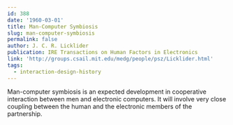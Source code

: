 ```yaml
---
id: 388
date: '1960-03-01'
title: Man-Computer Symbiosis
slug: man-computer-symbiosis
permalink: false
author: J. C. R. Licklider
publication: IRE Transactions on Human Factors in Electronics
link: 'http://groups.csail.mit.edu/medg/people/psz/Licklider.html'
tags:
  - interaction-design-history
---
```

Man-computer symbiosis is an expected development in cooperative interaction between men and electronic computers. It will involve very close coupling between the human and the electronic members of the partnership.
